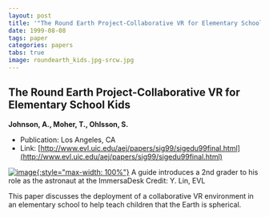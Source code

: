 ```yaml
---
layout: post
title: '"The Round Earth Project-Collaborative VR for Elementary School Kids"'
date: 1999-08-08
tags: paper
categories: papers
tabs: true
image: roundearth_kids.jpg-srcw.jpg
---
```


## The Round Earth Project-Collaborative VR for Elementary School Kids
**Johnson, A., Moher, T., Ohlsson, S.**
- Publication: Los Angeles, CA
- Link: [http://www.evl.uic.edu/aej/papers/sig99/sigedu99final.html](http://www.evl.uic.edu/aej/papers/sig99/sigedu99final.html)


[![image](https://www.evl.uic.edu/output/originals/roundearth_kids.jpg-srcw.jpg){:style="max-width: 100%"}](https://www.evl.uic.edu/output/originals/roundearth_kids.jpg-srcw.jpg)
A guide introduces a 2nd grader to his role as the astronaut at the ImmersaDesk
Credit: Y. Lin, EVL

This paper discusses the deployment of a collaborative VR environment in an elementary school to help teach children that the Earth is spherical.